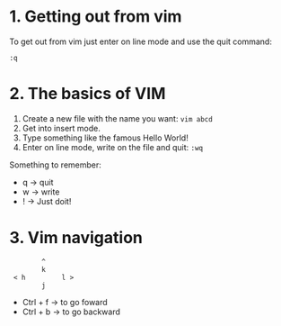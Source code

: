 # 1. Getting out from vim
To get out from vim just enter on line mode and use the quit command:

`:q`
# 2. The basics of VIM
1. Create a new file with the name you want: `vim abcd`
2. Get into insert mode.
3. Type something like the famous Hello World!
4. Enter on line mode, write on the file and quit:
	`:wq`
    
Something to remember:
- q -> quit
- w -> write
- ! -> Just doit!

# 3. Vim navigation

			^
			k
     < h         l >
     		j
			
- Ctrl + f -> to go foward
- Ctrl + b -> to go backward

